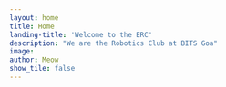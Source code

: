 ```yaml
---
layout: home
title: Home
landing-title: 'Welcome to the ERC'
description: "We are the Robotics Club at BITS Goa"
image:  
author: Meow
show_tile: false
---
```

